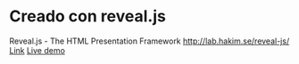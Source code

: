 # Creado con reveal.js

Reveal.js - The HTML Presentation Framework http://lab.hakim.se/reveal-js/
[Link](https://github.com/hakimel/reveal.js)
[Live demo](http://lab.hakim.se/reveal-js/)

